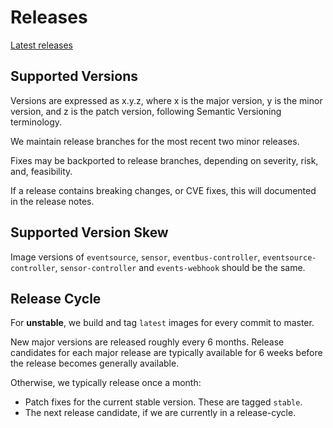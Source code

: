 # Releases

[Latest releases](https://github.com/argoproj/argo-events/releases)

## Supported Versions

Versions are expressed as x.y.z, where x is the major version, y is the minor
version, and z is the patch version, following Semantic Versioning terminology.

We maintain release branches for the most recent two minor releases.

Fixes may be backported to release branches, depending on severity, risk, and,
feasibility.

If a release contains breaking changes, or CVE fixes, this will documented in
the release notes.

## Supported Version Skew

Image versions of `eventsource`, `sensor`, `eventbus-controller`,
`eventsource-controller`, `sensor-controller` and `events-webhook` should be the
same.

## Release Cycle

For **unstable**, we build and tag `latest` images for every commit to master.

New major versions are released roughly every 6 months. Release candidates for
each major release are typically available for 6 weeks before the release
becomes generally available.

Otherwise, we typically release once a month:

- Patch fixes for the current stable version. These are tagged `stable`.
- The next release candidate, if we are currently in a release-cycle.
